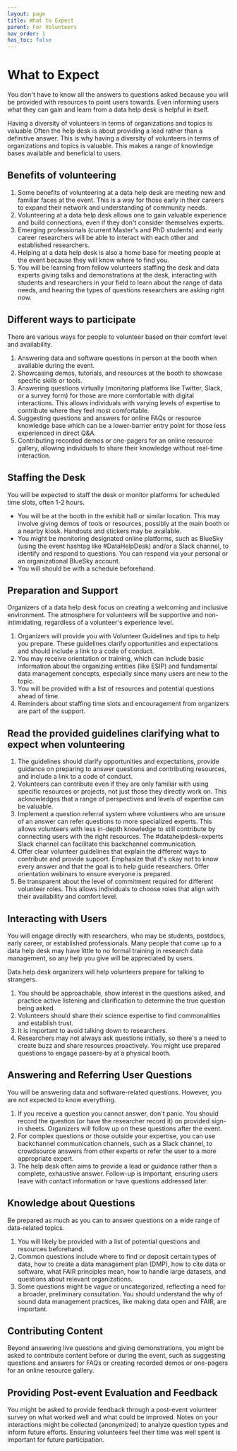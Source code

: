 ```yaml
---
layout: page
title: What to Expect
parent: For Volunteers
nav_order: 1
has_toc: false
---
```


# What to Expect

You don't have to know all the answers to questions asked because you will be
provided with resources to point users towards. Even informing users what they
can gain and learn from a data help desk is helpful in itself.

Having a diversity of volunteers in terms of organizations and topics is
valuable Often the help desk is about providing a lead rather than a definitive
answer. This is why having a diversity of volunteers in terms of organizations
and topics is valuable. This makes a range of knowledge bases available and
beneficial to users.

## Benefits of volunteering

1. Some benefits of volunteering at a data help desk are meeting new and
   familiar faces at the event. This is a way for those early in their careers
   to expand their network and understanding of community needs.
1. Volunteering at a data help desk allows one to gain valuable experience and
   build connections, even if they don't consider themselves experts.
1. Emerging professionals (current Master's and PhD students) and early career
   researchers will be able to interact with each other and established
   researchers.
1. Helping at a data help desk is also a home base for meeting people at the
   event because they will know where to find you.
1. You will be learning from fellow volunteers staffing the desk and data
   experts giving talks and demonstrations at the desk, interacting with
   students and researchers in your field to learn about the range of data
   needs, and hearing the types of questions researchers are asking right now.

## Different ways to participate

There are various ways for people to volunteer based on their comfort level and
availability.

1. Answering data and software questions in person at the booth when available
   during the event.
1. Showcasing demos, tutorials, and resources at the booth to showcase specific
   skills or tools.
1. Answering questions virtually (monitoring platforms like Twitter, Slack, or a
   survey form) for those are more comfortable with digital interactions. This
   allows individuals with varying levels of expertise to contribute where they
   feel most comfortable.
1. Suggesting questions and answers for online FAQs or resource knowledge base
   which can be a lower-barrier entry point for those less experienced in direct
   Q\&A.
1. Contributing recorded demos or one-pagers for an online resource gallery,
   allowing individuals to share their knowledge without real-time interaction.

## Staffing the Desk

You will be expected to staff the desk or monitor platforms for scheduled time
slots, often 1-2 hours.

-   You will be at the booth in the exhibit hall or similar location. This may
    involve giving demos of tools or resources, possibly at the main booth or a
    nearby kiosk. Handouts and stickers may be available.
-   You might be monitoring designated online platforms, such as BlueSky (using
    the event hashtag like #DataHelpDesk) and/or a Slack channel, to identify
    and respond to questions. You can respond via your personal or an
    organizational BlueSky account.
-   You will should be with a schedule beforehand.

## Preparation and Support

Organizers of a data help desk focus on creating a welcoming and inclusive
environment. The atmosphere for volunteers will be supportive and
non-intimidating, regardless of a volunteer's experience level.

1. Organizers will provide you with Volunteer Guidelines and tips to help you
   prepare. These guidelines clarify opportunities and expectations and should
   include a link to a code of conduct.
1. You may receive orientation or training, which can include basic information
   about the organizing entities (like ESIP) and fundamental data management
   concepts, especially since many users are new to the topic.
1. You will be provided with a list of resources and potential questions ahead
   of time.
1. Reminders about staffing time slots and encouragement from organizers are
   part of the support.

## Read the provided guidelines clarifying what to expect when volunteering

<!-- prettier-ignore -->
1. The guidelines should clarify opportunities and expectations,
   provide guidance on preparing to answer questions and contributing resources,
   and include a link to a code of conduct.
1. Volunteers can contribute even if they are only familiar with using
   specific resources or projects, not just those they directly work on. This
   acknowledges that a range of perspectives and levels of expertise can be
   valuable.
1. Implement a question referral system where volunteers who
   are unsure of an answer can refer questions to more specialized experts. This
   allows volunteers with less in-depth knowledge to still contribute by
   connecting users with the right resources. The #datahelpdesk-experts Slack
   channel can facilitate this backchannel communication.
1. Offer clear volunteer guidelines
   that explain the different ways to contribute and provide support. Emphasize
   that it's okay not to know every answer and that the goal is to help guide
   researchers. Offer orientation webinars to ensure everyone is prepared.
1. Be transparent about
   the level of commitment required for different volunteer roles. This allows
   individuals to choose roles that align with their availability and comfort
   level.

## Interacting with Users

You will engage directly with researchers, who may be students, postdocs, early
career, or established professionals. Many people that come up to a data help
desk may have little to no formal training in research data management, so any
help you give will be appreciated by users.

Data help desk organizers will help volunteers prepare for talking to strangers.

1. You should be approachable, show interest in the questions asked, and
   practice active listening and clarification to determine the true question
   being asked.
1. Volunteers should share their science expertise to find commonalities and
   establish trust.
1. It is important to avoid talking down to researchers.
1. Researchers may not always ask questions initially, so there's a need to
   create buzz and share resources proactively. You might use prepared questions
   to engage passers-by at a physical booth.

## Answering and Referring User Questions

You will be answering data and software-related questions. However, you are not
expected to know everything.

1. If you receive a question you cannot answer, don't panic. You should record
   the question (or have the researcher record it) on provided sign-in sheets.
   Organizers will follow up on these questions after the event.
1. For complex questions or those outside your expertise, you can use
   backchannel communication channels, such as a Slack channel, to crowdsource
   answers from other experts or refer the user to a more appropriate expert.
1. The help desk often aims to provide a lead or guidance rather than a
   complete, exhaustive answer. Follow-up is important, ensuring users leave
   with contact information or have questions addressed later.

## Knowledge about Questions

Be prepared as much as you can to answer questions on a wide range of
data-related topics.

1. You will likely be provided with a list of potential questions and resources
   beforehand.
1. Common questions include where to find or deposit certain types of data, how
   to create a data management plan (DMP), how to cite data or software, what
   FAIR principles mean, how to handle large datasets, and questions about
   relevant organizations.
1. Some questions might be vague or uncategorized, reflecting a need for a
   broader, preliminary consultation. You should understand the why of sound
   data management practices, like making data open and FAIR, are important.

## Contributing Content

Beyond answering live questions and giving demonstrations, you might be asked to
contribute content before or during the event, such as suggesting questions and
answers for FAQs or creating recorded demos or one-pagers for an online resource
gallery.

## Providing Post-event Evaluation and Feedback

You might be asked to provide feedback through a post-event volunteer survey on
what worked well and what could be improved. Notes on your interactions might be
collected (anonymized) to analyze question types and inform future efforts.
Ensuring volunteers feel their time was well spent is important for future
participation.
